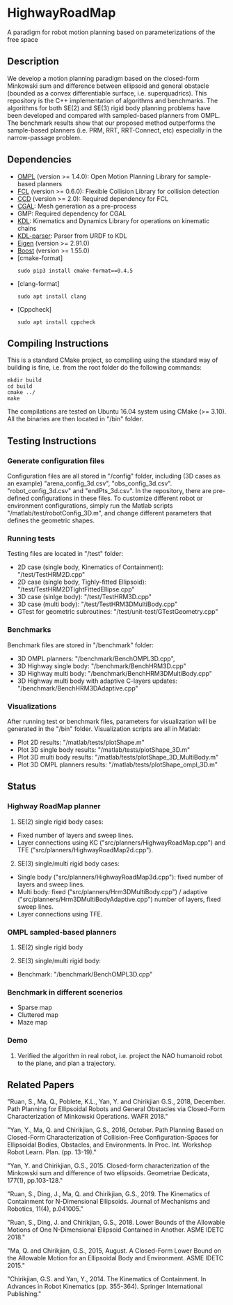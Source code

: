 # HighwayRoadMap
A paradigm for robot motion planning based on parameterizations of the free space

## Description
We develop a motion planning paradigm based on the closed-form Minkowski sum and difference between ellipsoid and general obstacle (bounded as a convex differentiable surface, i.e. superquadrics). This repository is the C++ implementation of algorithms and benchmarks. The algorithms for both SE(2) and SE(3) rigid body planning problems have been developed and compared with sampled-based planners from OMPL. The benchmark results show that our proposed method outperforms the sample-based planners (i.e. PRM, RRT, RRT-Connect, etc) especially in the narrow-passage problem.

## Dependencies
- [OMPL](https://ompl.kavrakilab.org/installation.html) (version >= 1.4.0): Open Motion Planning Library for sample-based planners
- [FCL](https://github.com/flexible-collision-library/fcl) (version >= 0.6.0): Flexible Collision Library for collision detection
- [CCD](https://github.com/danfis/libccd) (version >= 2.0): Required dependency for FCL
- [CGAL](https://www.cgal.org/): Mesh generation as a pre-process
- GMP: Required dependency for CGAL
- [KDL](https://orocos.org/wiki/orocos/kdl-wiki.html): Kinematics and Dynamics Library for operations on kinematic chains
- [KDL-parser](http://wiki.ros.org/kdl_parser): Parser from URDF to KDL
- [Eigen](http://eigen.tuxfamily.org/index.php?title=Main_Page) (version >= 2.91.0)
- [Boost](https://www.boost.org/) (version >= 1.55.0)
- [cmake-format] 
    ```
    sudo pip3 install cmake-format==0.4.5
    ```
- [clang-format]
    ```
    sudo apt install clang
    ```
- [Cppcheck]
    ```
    sudo apt install cppcheck
    ```

## Compiling Instructions
This is a standard CMake project, so compiling using the standard way of building is fine, i.e. from the root folder do the following commands:
```
mkdir build
cd build
cmake ../
make
```
The compilations are tested on Ubuntu 16.04 system using CMake (>= 3.10). All the binaries are then located in "/bin" folder.

## Testing Instructions
### Generate configuration files
Configuration files are all stored in "/config" folder, including (3D cases as an example) "arena_config_3d.csv", "obs_config_3d.csv". "robot_config_3d.csv" and "endPts_3d.csv". In the repository, there are pre-defined configurations in these files. To customize different robot or environment configurations, simply run the Matlab scripts "/matlab/test/robotConfig_3D.m", and change different parameters that defines the geometric shapes.

### Running tests
Testing files are located in "/test" folder:
- 2D case (single body, Kinematics of Containment): "/test/TestHRM2D.cpp"
- 2D case (single body, Tighly-fitted Ellipsoid): "/test/TestHRM2DTightFittedEllipse.cpp"
- 3D case (sinlge body): "/test/TestHRM3D.cpp"
- 3D case (multi body): "/test/TestHRM3DMultiBody.cpp"
- GTest for geometric subroutines: "/test/unit-test/GTestGeometry.cpp"

### Benchmarks
Benchmark files are stored in "/benchmark" folder:
- 3D OMPL planners: "/benchmark/BenchOMPL3D.cpp", 
- 3D Highway single body: "/benchmark/BenchHRM3D.cpp"
- 3D Highway multi body: "/benchmark/BenchHRM3DMultiBody.cpp"
- 3D Highway multi body with adaptive C-layers updates: "/benchmark/BenchHRM3DAdaptive.cpp"

### Visualizations
After running test or benchmark files, parameters for visualization will be generated in the "/bin" folder. Visualization scripts are all in Matlab:
- Plot 2D results: "/matlab/tests/plotShape.m"
- Plot 3D single body results: "/matlab/tests/plotShape_3D.m"
- Plot 3D multi body results: "/matlab/tests/plotShape_3D_MultiBody.m"
- Plot 3D OMPL planners results: "/matlab/tests/plotShape_ompl_3D.m"

## Status
### Highway RoadMap planner
1. SE(2) single rigid body cases: 
- Fixed number of layers and sweep lines.
- Layer connections using KC ("src/planners/HighwayRoadMap.cpp") and TFE ("src/planners/HighwayRoadMap2d.cpp").

2. SE(3) single/multi rigid body cases:
- Single body ("src/planners/HighwayRoadMap3d.cpp"): fixed number of layers and sweep lines.
- Multi body: fixed ("src/planners/Hrm3DMultiBody.cpp") / adaptive ("src/planners/Hrm3DMultiBodyAdaptive.cpp") number of layers, fixed sweep lines.
- Layer connections using TFE.

### OMPL sampled-based planners
1. SE(2) single rigid body

2. SE(3) single/multi rigid body:
- Benchmark: "/benchmark/BenchOMPL3D.cpp"

### Benchmark in different scenerios
- Sparse map
- Cluttered map
- Maze map

### Demo
1. Verified the algorithm in real robot, i.e. project the NAO humanoid robot to the plane, and plan a trajectory.

## Related Papers
"Ruan, S., Ma, Q., Poblete, K.L., Yan, Y. and Chirikjian G.S., 2018, December. Path Planning for Ellipsoidal Robots and General Obstacles via Closed-Form Characterization of Minkowski Operations. WAFR 2018."

"Yan, Y., Ma, Q. and Chirikjian, G.S., 2016, October. Path Planning Based on Closed-Form Characterization of Collision-Free Configuration-Spaces for Ellipsoidal Bodies, Obstacles, and Environments. In Proc. Int. Workshop Robot Learn. Plan. (pp. 13-19)."

"Yan, Y. and Chirikjian, G.S., 2015. Closed-form characterization of the Minkowski sum and difference of two ellipsoids. Geometriae Dedicata, 177(1), pp.103-128."

"Ruan, S., Ding, J., Ma, Q. and Chirikjian, G.S., 2019. The Kinematics of Containment for N-Dimensional Ellipsoids. Journal of Mechanisms and Robotics, 11(4), p.041005."

"Ruan, S., Ding, J. and Chirikjian, G.S., 2018. Lower Bounds of the Allowable Motions of One N-Dimensional Ellipsoid Contained in Another. ASME IDETC 2018."

"Ma, Q. and Chirikjian, G.S., 2015, August. A Closed-Form Lower Bound on the Allowable Motion for an Ellipsoidal Body and Environment. ASME IDETC 2015."

"Chirikjian, G.S. and Yan, Y., 2014. The Kinematics of Containment. In Advances in Robot Kinematics (pp. 355-364). Springer International Publishing."

